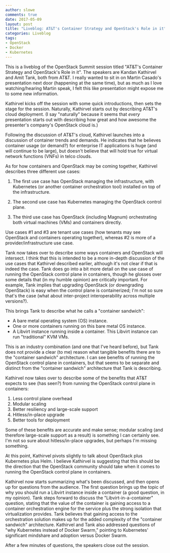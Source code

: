 ```yaml
---
author: slowe
comments: true
date: 2017-05-09
layout: post
title: "Liveblog: AT&T's Container Strategy and OpenStack's Role in it"
categories: Liveblog
tags:
- OpenStack
- Docker
- Kubernetes
---
```


This is a liveblog of the OpenStack Summit session titled "AT&T's Container Strategy and OpenStack's Role in it". The speakers are Kandan Kathirvel and Amit Tank, both from AT&T. I really wanted to sit in on Martin Casado's presentation next door (happening at the same time), but as much as I love watching/hearing Martin speak, I felt this like presentation might expose me to some new information.

Kathirvel kicks off the session with some quick introductions, then sets the stage for the session. Naturally, Kathirvel starts out by describing AT&T's cloud deployment. (I say "naturally" because it seems that _every_ presentation starts out with describing how great and how awesome the presenter's company's OpenStack cloud is.)

Following the discussion of AT&T's cloud, Kathirvel launches into a discussion of container trends and demands. He indicates that he believes container usage (or demand?) for enterprise IT applications is huge (and will continue to be large), but doesn't believe that will hold true for virtual network functions (VNFs) in telco clouds.

As for how containers and OpenStack may be coming together, Kathirvel describes three different use cases:

1. The first use case has OpenStack managing the infrastructure, with Kubernetes (or another container orchestration tool) installed on top of the infrastructure.

2. The second use case has Kubernetes managing the OpenStack control plane.

3. The third use case has OpenStack (including Magnum) orchestrating both virtual machines (VMs) and containers directly.

Use cases #1 and #3 are tenant use cases (how tenants may see OpenStack and containers operating together), whereas #2 is more of a provider/infrastructure use case.

Tank now takes over to describe some ways containers and OpenStack will intersect. I think that this is intended to be a more in-depth discussion of the use cases that Kathirvel described earlier, although it's not clear if that is indeed the case. Tank does go into a bit more detail on the use case of running the OpenStack control plane in containers, though he glosses over some details that (in my humble opinion) are critically important. For example, Tank implies that upgrading OpenStack (or downgrading OpenStack) is easy when the control plane is containerized; I'm not so sure that's the case (what about inter-project interoperability across multiple versions?).

This brings Tank to describe what he calls a "container sandwich":

* A bare metal operating system (OS) instance.
* One or more containers running on this bare metal OS instance.
* A Libvirt instance running inside a container. This Libvirt instance can run "traditional" KVM VMs.

This is an industry combination (and one that I've heard before), but Tank does not provide a clear (to me) reason what tangible benefits there are to the "container sandwich" architecture. I can see benefits of running the OpenStack control plane in containers, but that seems to be separate and distinct from the "container sandwich" architecture that Tank is describing.

Kathirvel now takes over to describe some of the benefits that AT&T expects to see (has seen?) from running the OpenStack control plane in containers:

1. Less control plane overhead
2. Modular scaling
3. Better resiliency and large-scale support
4. Hitless/in-place upgrade
5. Better tools for deployment

Some of these benefits are accurate and make sense; modular scaling (and therefore large-scale support as a result) is something I can certainly see. I'm not so sure about hitless/in-place upgrades, but perhaps I'm missing something.

At this point, Kathirvel pivots slightly to talk about OpenStack plus Kubernetes plus Helm. I believe Kathirvel is suggesting that this should be the direction that the OpenStack community should take when it comes to running the OpenStack control plane in containers.

Kathirvel now starts summarizing what's been discussed, and then opens up for questions from the audience. The first question brings up the topic of why you should run a Libvirt instance inside a container (a good question, in my opinion). Tank steps forward to discuss the "Libvirt-in-a-container" question, stating that the value of the container is gaining access to a container orchestration engine for the service plus the strong isolation that virtualization provides. Tank believes that gaining access to the orchestration solution makes up for the added complexity of the "container sandwich" architecture. Kathirvel and Tank also addressed questions of "why Kubernetes instead of Docker Swarm," pointing to Kubernetes' significant mindshare and adoption versus Docker Swarm.

After a few minutes of questions, the speakers close out the session.
